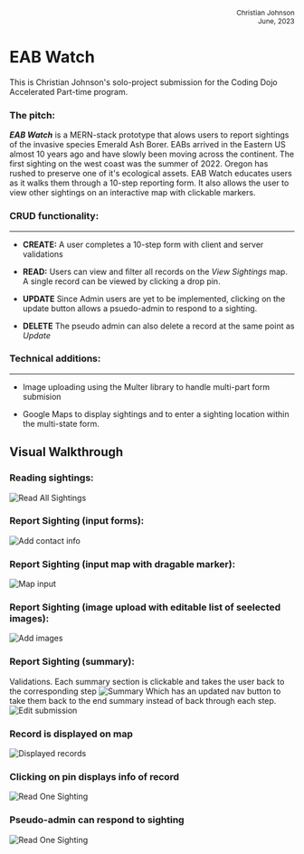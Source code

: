 <div style="text-align: right; font-size: .75rem"> Christian Johnson </div>
<div style="text-align: right; font-size: .75rem"> June, 2023 </div>

# EAB Watch

This is Christian Johnson's solo-project submission for the Coding Dojo Accelerated Part-time program.

### The pitch:

**_EAB Watch_** is a MERN-stack prototype that alows users to report sightings of the invasive species Emerald Ash Borer. EABs arrived in the Eastern US almost 10 years ago and have slowly been moving across the continent. The first sighting on the west coast was the summer of 2022. Oregon has rushed to preserve one of it's ecological assets. EAB Watch educates users as it walks them through a 10-step reporting form. It also allows the user to view other sightings on an interactive map with clickable markers.

### CRUD functionality:

---

- **CREATE:** A user completes a 10-step form with client and server validations

- **READ:** Users can view and filter all records on the _View Sightings_ map. A single record can be viewed by clicking a drop pin.
- **UPDATE** Since Admin users are yet to be implemented, clicking on the update button allows a psuedo-admin to respond to a sighting.
- **DELETE** The pseudo admin can also delete a record at the same point as _Update_

### Technical additions:

---

- Image uploading using the Multer library to handle multi-part form submision

- Google Maps to display sightings and to enter a sighting location within the multi-state form.

## Visual Walkthrough

### Reading sightings:

![Read All Sightings](/misc/Read_Sightings.png)

### Report Sighting (input forms):

![Add contact info](/misc/Create_Sighting_1.png)

### Report Sighting (input map with dragable marker):

![Map input](/misc/Create_Sighting_2.png)

### Report Sighting (image upload with editable list of seelected images):

![Add images](/misc/Create_Sighting_3.png)

### Report Sighting (summary):

Validations. Each summary section is clickable and takes the user back to the corresponding step
![Summary](/misc/Create_Sighting_4.png)
Which has an updated nav button to take them back to the end summary instead of back through each step.
![Edit submission](/misc/Create_Sighting_5.png)

### Record is displayed on map

![Displayed records](/misc/Read_Sightings2.png)

### Clicking on pin displays info of record

![Read One Sighting](/misc/Read_One_Sighting.png)

### Pseudo-admin can respond to sighting

![Read One Sighting](/misc/Update_Delete_Sighting.png)
